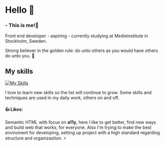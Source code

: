 # Hello :wave:

### - This is me!:rocket:

Front end developer - aspiring - currently studying at Medieinstitute in Stockholm, Sweden.

Strong believer in the golden rule: do unto others as you would have others do unto you. 🥇

## My skills
[![My Skills](https://skillicons.dev/icons?i=js,ts,html,css,sass,react,vue,vite,nodejs,md,mongodb,jest,figma,git,github,vscode)](https://skillicons.dev)

I love to learn new skills so the list will continue to grow. Some skills and techniques are used in my daily work, others on and off.
  
#### :thumbsup: Likes:
Semantic HTML with focus on <b>a11y</b>, here I like to get better, find new ways and build web that works, for everyone. Also I'm trying to make the best enviroment for developing, setting up project with a high standard regarding structure and organizastion. :zap:
 

<!---
JoeldelPilar/JoeldelPilar is a ✨ special ✨ repository because its `README.md` (this file) appears on your GitHub profile.
You can click the Preview link to take a look at your changes.
--->
